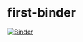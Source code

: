 # first-binder

[![Binder](https://mybinder.org/badge_logo.svg)](https://mybinder.org/v2/gh/RadimPesa/first-binder/master)
